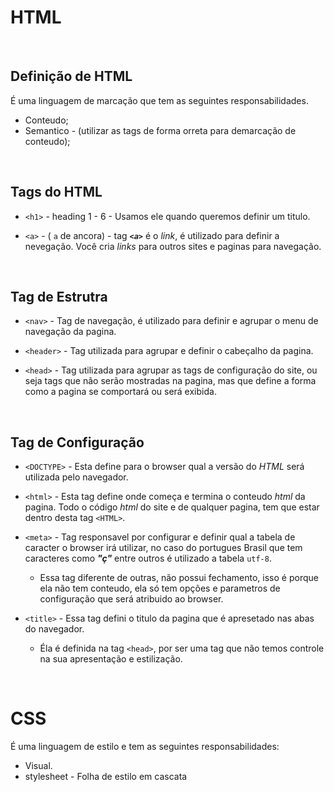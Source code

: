 # HTML

&nbsp;

## Definição de HTML
É uma linguagem de marcação que tem as seguintes responsabilidades.

- Conteudo;
- Semantico - (utilizar as tags de forma orreta para demarcação de conteudo);

&nbsp;

## Tags do HTML
- `<h1>` - heading 1 - 6 - Usamos ele quando queremos definir um titulo.

- `<a>` - ( `a` de ancora) - tag *__`<a>`__* é o *link*, é utilizado para definir a nevegação. Você cria *links* para outros sites e paginas para navegação.

&nbsp;

## Tag de Estrutra

- `<nav>` - Tag de navegação, é utilizado para definir e agrupar o menu de navegação da pagina. 

- `<header>` - Tag utilizada para agrupar e definir o cabeçalho da pagina.

- `<head>` - Tag utilizada para agrupar as tags de configuração do site, ou seja tags que não serão mostradas na pagina, mas que define a forma como a pagina se comportará ou será exibida.

&nbsp;

## Tag de Configuração

- `<DOCTYPE>` - Esta define para o browser qual a versão do *HTML* será utilizada pelo navegador.

- `<html>` - Esta tag define onde começa e termina o conteudo *html* da pagina. Todo o código *html* do site e de qualquer pagina, tem que estar dentro desta tag `<HTML>`.

- `<meta>` - Tag responsavel por configurar e definir qual a tabela de caracter o browser irá utilizar, no caso do portugues Brasil que tem caracteres como *__"ç"__* entre outros é utilizado a tabela `utf-8`.
  - Essa tag diferente de outras, não possui fechamento, isso é porque ela não tem conteudo, ela só tem opções e parametros de configuração que será atribuido ao browser.

- `<title>` - Essa tag defini o titulo da pagina que é apresetado nas abas do navegador.
  - Éla é definida na tag `<head>`, por ser uma tag que não temos controle na sua apresentação e estilização.

&nbsp;

# CSS
É uma linguagem de estilo e tem as seguintes responsabilidades:

- Visual.
- stylesheet - Folha de estilo em cascata

